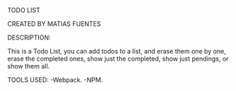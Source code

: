 TODO LIST

CREATED BY MATIAS FUENTES

DESCRIPTION:

This is a Todo List, you can add todos to a list, and erase them one by one,
erase the completed ones, show just the completed, show just pendings, or show them all.

TOOLS USED:
-Webpack.
-NPM.
